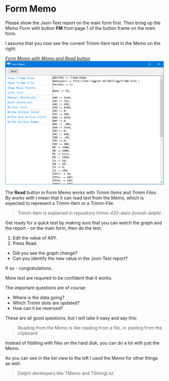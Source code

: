 # Form Memo

Please show the Json-Text report on the main form first.
Then bring up the Memo Form with button **FM** from page 1 of the button frame on the main form.

I assume that you now see the current Trimm-Item text in the Memo on the right:

<a href="images/Form-Memo-01.png">*Form Memo with Memo and Read button*<br>
![screenshot of FormMemo](images/Form-Memo-01.png)</a>

The **Read** button in Form Memo works with *Trimm Items* and *Trimm Files*.
By *works with* I mean that it can read text from the Memo,
which is expected to represent a Trimm-Item or a Trimm-File.

> Trimm-Item is explained in repository *trimm-420-data-format-delphi*.

Get ready for a quick test by making sure
that you can watch the graph and the report - on the main form, 
then do the test:

1. Edit the value of A0Y.
1. Press Read.

- Did you see the graph change?
- Can you identify the new value in the Json-Text report?

If so - congratulations.

More test are required to be confident that it works.

The important questions are of course:
- Where is the data going?
- Which Trimm slots are updated?
- How can it be reversed?

These are all good questions, but I will take it easy and say this:

> Reading from the Memo is like reading from a file, or pasting from the clipboard.

Instead of fiddling with files on the hard disk, you can do a lot with just the Memo.

As you can see in the list view to the left I used the Memo for other things as well.

> Delphi developers like TMemo and TStringList.